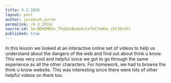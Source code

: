 ```yaml
---
title: 4.3.2016
layout: post
author: jeremiah.puren
permalink: /4.3.2016/
source-id: 1m-NDHQMDSn_TFq5VoBe4aVutxTet7aHGo_xXC1DrUfc
published: true
---
```

In this lesson we looked at an interactive online set of videos to help us understand about the dangers of the web and find out about think u know. This was very cool and helpful since we got to go through the same experience as all the other characters. For homework, we had to browse the think u know website. This was interesting since there were lots of other helpful videos on there too.

